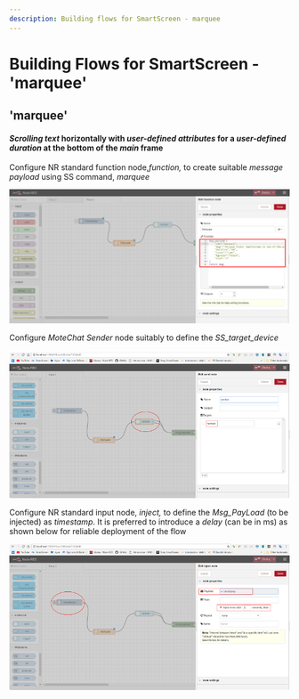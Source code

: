 ```yaml
---
description: Building flows for SmartScreen - marquee
---
```


# Building Flows for SmartScreen - 'marquee'

## 'marquee'

#### _Scrolling text_ horizontally with _user-defined attributes_ for a _user-defined duration_ at the bottom of the _main_ frame

Configure NR standard function node,_function,_ to create suitable _message payload_ using SS command, _marquee_

![](.gitbook/assets/ss_nr_marquee.png)

Configure _MoteChat Sender_ node suitably to define the _SS\_target\_device_

![](.gitbook/assets/nr_send_target%20%281%29.png)

Configure NR standard input node, _inject,_ to define the _Msg\_PayLoad_ \(to be injected\) as _timestamp_. It is preferred to introduce a _delay_ \(can be in ms\) as shown below for reliable deployment of the flow

![](.gitbook/assets/nr_timestamp.png)



